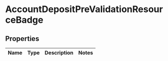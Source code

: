 

# AccountDepositPreValidationResourceBadge


## Properties

| Name | Type | Description | Notes |
|------------ | ------------- | ------------- | -------------|



